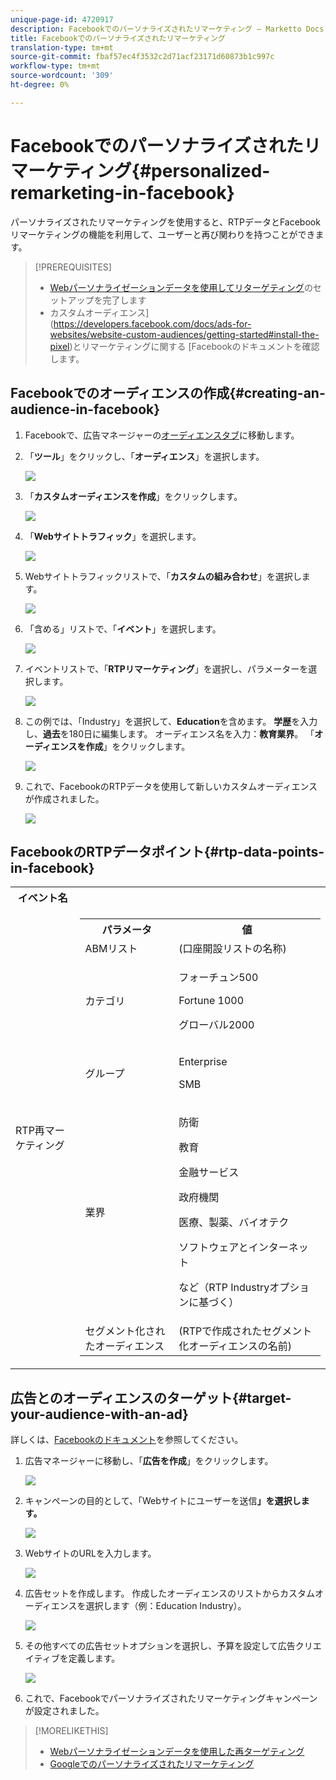 ```yaml
---
unique-page-id: 4720917
description: Facebookでのパーソナライズされたリマーケティング — Marketto Docs — 製品ドキュメント
title: Facebookでのパーソナライズされたリマーケティング
translation-type: tm+mt
source-git-commit: fbaf57ec4f3532c2d71acf23171d60873b1c997c
workflow-type: tm+mt
source-wordcount: '309'
ht-degree: 0%

---
```



# Facebookでのパーソナライズされたリマーケティング{#personalized-remarketing-in-facebook}

パーソナライズされたリマーケティングを使用すると、RTPデータとFacebookリマーケティングの機能を利用して、ユーザーと再び関わりを持つことができます。

>[!PREREQUISITES]
>
>* [Webパーソナライゼーションデータを使用してリターゲティング](/help/marketo/product-docs/web-personalization/website-retargeting/retargeting-with-web-personalization-data.md)のセットアップを完了します
>* カスタムオーディエンス](https://developers.facebook.com/docs/ads-for-websites/website-custom-audiences/getting-started#install-the-pixel)とリマーケティングに関する[](https://developers.facebook.com/docs/ads-for-websites/website-custom-audiences/getting-started#install-the-pixel) [Facebookのドキュメントを確認します。


## Facebookでのオーディエンスの作成{#creating-an-audience-in-facebook}

1. Facebookで、広告マネージャーの[オーディエンスタブ](https://www.facebook.com/ads/audience_manager)に移動します。

1. 「**ツール**」をクリックし、「**オーディエンス**」を選択します。

   ![](assets/one-1.png)

1. 「**カスタムオーディエンスを作成**」をクリックします。

   ![](assets/two-1.png)

1. 「**Webサイトトラフィック**」を選択します。

   ![](assets/image2015-1-19-16-3a32-3a2.png)

1. Webサイトトラフィックリストで、「**カスタムの組み合わせ**」を選択します。

   ![](assets/image2015-1-19-16-3a33-3a21.png)

1. 「含める」リストで、「**イベント**」を選択します。

   ![](assets/image2015-1-19-16-3a34-3a9.png)

1. イベントリストで、「**RTPリマーケティング**」を選択し、パラメーターを選択します。

   ![](assets/image2015-1-19-16-3a52-3a29.png)

1. この例では、「Industry」を選択して、**Education**&#x200B;を含めます。 **学歴**&#x200B;を入力し、**過去**&#x200B;を180日に編集します。 オーディエンス名を入力：**教育業界**。 「**オーディエンスを作成**」をクリックします。

   ![](assets/image2015-1-19-16-3a56-3a15.png)

1. これで、FacebookのRTPデータを使用して新しいカスタムオーディエンスが作成されました。

   ![](assets/image2015-1-19-16-3a59-3a2.png)

## FacebookのRTPデータポイント{#rtp-data-points-in-facebook}

<table> 
 <tbody> 
  <tr> 
   <th>イベント名</th> 
   <th> </th> 
  </tr> 
  <tr> 
   <td>RTP再マーケティング</td> 
   <td> 
    <div> 
     <table> 
      <tbody> 
       <tr> 
        <th>パラメータ</th> 
        <th>値</th> 
       </tr> 
       <tr> 
        <td>ABMリスト</td> 
        <td>(口座開設リストの名称)</td> 
       </tr> 
       <tr> 
        <td colspan="1">カテゴリ</td> 
        <td colspan="1"><p>フォーチュン500</p><p>Fortune 1000</p><p>グローバル2000</p></td> 
       </tr> 
       <tr> 
        <td colspan="1">グループ</td> 
        <td colspan="1"><p>Enterprise</p><p>SMB</p></td> 
       </tr> 
       <tr> 
        <td>業界</td> 
        <td><p>防衛</p><p>教育</p><p>金融サービス</p><p>政府機関</p><p>医療、製薬、バイオテク</p><p>ソフトウェアとインターネット</p><p>など（RTP Industryオプションに基づく）</p></td> 
       </tr> 
       <tr> 
        <td colspan="1">セグメント化されたオーディエンス</td> 
        <td colspan="1">(RTPで作成されたセグメント化オーディエンスの名前)</td> 
       </tr> 
      </tbody> 
     </table> 
    </div></td> 
  </tr> 
 </tbody> 
</table>

## 広告とのオーディエンスのターゲット{#target-your-audience-with-an-ad}

詳しくは、[Facebookのドキュメント](https://developers.facebook.com/docs/ads-for-websites/website-custom-audiences/getting-started#target-your-audience)を参照してください。

1. 広告マネージャーに移動し、「**広告を作成**」をクリックします。

   ![](assets/image2015-1-19-17-3a10-3a19.png)

1. キャンペーンの目的として、「Webサイトにユーザーを送信&#x200B;**」を選択します。**

   ![](assets/image2015-1-19-17-3a11-3a20.png)

1. WebサイトのURLを入力します。

   ![](assets/image2015-1-19-17-3a12-3a39.png)

1. 広告セットを作成します。 作成したオーディエンスのリストからカスタムオーディエンスを選択します（例：Education Industry）。

   ![](assets/image2015-1-19-17-3a18-3a13.png)

1. その他すべての広告セットオプションを選択し、予算を設定して広告クリエイティブを定義します。

   ![](assets/image2015-1-19-17-3a19-3a25.png)

1. これで、Facebookでパーソナライズされたリマーケティングキャンペーンが設定されました。

>[!MORELIKETHIS]
>
>* [Webパーソナライゼーションデータを使用した再ターゲティング](/help/marketo/product-docs/web-personalization/website-retargeting/retargeting-with-web-personalization-data.md)
>* [Googleでのパーソナライズされたリマーケティング](/help/marketo/product-docs/web-personalization/website-retargeting/personalized-remarketing-in-google.md)

